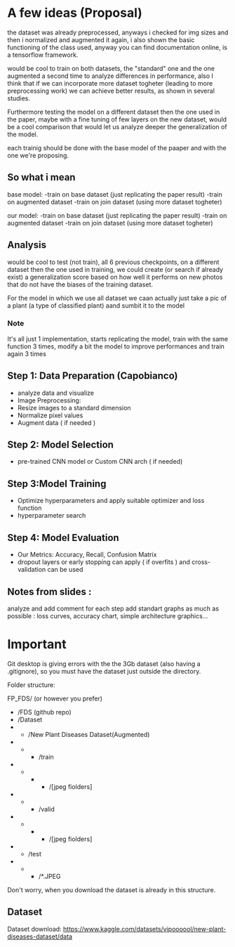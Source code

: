 # A few ideas (Proposal)

the dataset was already preprocessed, anyways i checked for img sizes and then i normalized and augmented it again, i also shown the basic functioning of the class used, anyway you can find documentation online, is a tensorflow framework.

would be cool to train on both datasets, the "standard" one and the one augmented a second time to analyze differences in performance,
also I think that if we can incorporate more dataset togheter (leading to more preprocessing work) we can achieve better results, as shown in several studies.

Furthermore testing the model on a different dataset then the one used in the paper, maybe with a fine tuning of few layers on the new dataset, would be a cool comparison that would let us analyze deeper the generalization of the model.

each trainig should be done with the base model of the paaper and with the one we're proposing.

## So what i mean

base model:
    -train on base dataset (just replicating the paper result)
    -train on augmented dataset
    -train on join dataset (using more dataset togheter)

our model:
    -train on base dataset (just replicating the paper result)
    -train on augmented dataset
    -train on join dataset (using more dataset togheter)

## Analysis

would be cool to test (not train), all 6 previous checkpoints, on a different dataset then the one used in training, we could create (or search if already exist) a generalization score based on how well it performs on new photos that do not have the biases of the training dataset.

For the model in which we use all dataset we caan actually just take a pic of a plant (a type of classified plant) aand sumbit it to the model


### Note
It's all just 1 implementation, starts replicating the model, train with the same function 3 times, modify a bit the model to improve performances and train again 3 times



## Step 1: Data Preparation (Capobianco)
- analyze data and visualize 
- Image Preprocessing:
- Resize images to a standard dimension 
- Normalize pixel values 
- Augment data ( if needed )
## Step 2: Model Selection
- pre-trained CNN model or Custom CNN arch ( if needed) 
## Step 3:Model Training
- Optimize hyperparameters and apply suitable optimizer and loss function
- hyperparameter search 
## Step 4:  Model Evaluation
- Our Metrics: Accuracy, Recall, Confusion Matrix 
- dropout layers or early stopping  can apply ( if  overfits ) and cross-validation can be used 

## Notes from slides : 
analyze and add comment for each step 
add standart graphs as much as possible :  loss curves, accuracy chart, simple architecture graphics...


# Important

Git desktop is giving errors with the the 3Gb dataset (also having a .gitignore), so you must have the dataset just outside the directory.

Folder structure:

FP_FDS/ (or however you prefer)
- /FDS (github repo)
- /Dataset
- - /New Plant Diseases Dataset(Augmented)
- - - /train
- - - - /[jpeg fiolders]
- - - /valid
- - - - /[jpeg fiolders]
- - /test
- - - /*.JPEG
	

Don't worry, when you download the dataset is already in this structure.

## Dataset

Dataset download: https://www.kaggle.com/datasets/vipoooool/new-plant-diseases-dataset/data